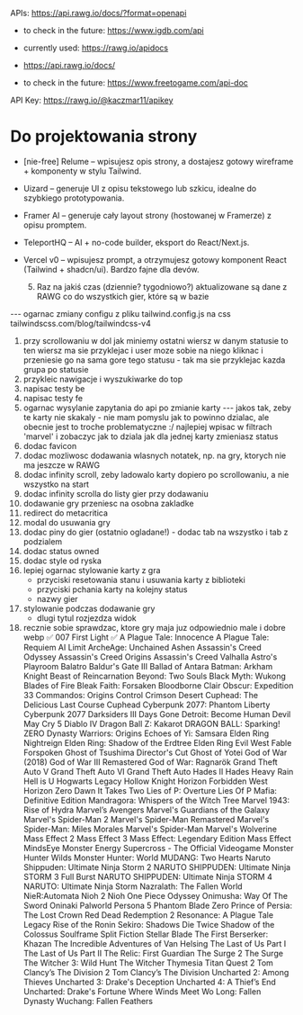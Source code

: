 <!-- Nioh 3 -->
<!-- LuoYang -->
<!-- daba land of water scar -->
<!-- project m -->
<!-- abyss world apocalypse -->
<!-- the duskbloots -->
<!-- blood of dawnwalker -->

APIs:
https://api.rawg.io/docs/?format=openapi

- to check in the future: https://www.igdb.com/api

- currently used: https://rawg.io/apidocs
- https://api.rawg.io/docs/
- to check in the future: https://www.freetogame.com/api-doc

API Key:
https://rawg.io/@kaczmar11/apikey

# Do projektowania strony

- [nie-free] Relume – wpisujesz opis strony, a dostajesz gotowy wireframe + komponenty w stylu Tailwind.

- Uizard – generuje UI z opisu tekstowego lub szkicu, idealne do szybkiego prototypowania.
- Framer AI – generuje cały layout strony (hostowanej w Framerze) z opisu promptem.
- TeleportHQ – AI + no-code builder, eksport do React/Next.js.
- Vercel v0 – wpisujesz prompt, a otrzymujesz gotowy komponent React (Tailwind + shadcn/ui). Bardzo fajne dla devów.

  5. Raz na jakiś czas (dziennie? tygodniowo?) aktualizowane są dane z RAWG co do wszystkich gier, które są w bazie

--- ogarnac zmiany configu z pliku tailwind.config.js na css
tailwindscss.com/blog/tailwindcss-v4

1. przy scrollowaniu w dol jak miniemy ostatni wiersz w danym statusie to ten wiersz ma sie przyklejac i user moze sobie na niego kliknac i przeniesie go na sama gore tego statusu - tak ma sie przyklejac kazda grupa po statusie
2. przykleic nawigacje i wyszukiwarke do top
3. napisac testy be
4. napisac testy fe
5. ogarnac wysylanie zapytania do api po zmianie karty --- jakos tak, zeby te karty nie skakaly - nie mam pomyslu jak to powinno dzialac, ale obecnie jest to troche problematyczne :/ najlepiej wpisac w filtrach 'marvel' i zobaczyc jak to dziala jak dla jednej karty zmieniasz status
6. dodac favicon
7. dodac mozliwosc dodawania wlasnych notatek, np. na gry, ktorych nie ma jeszcze w RAWG
8. dodac infinity scroll, zeby ladowalo karty dopiero po scrollowaniu, a nie wszystko na start
9. dodac infinity scrolla do listy gier przy dodawaniu
10. dodawanie gry przeniesc na osobna zakladke
11. redirect do metacritica
12. modal do usuwania gry
13. dodac piny do gier (ostatnio ogladane!) - dodac tab na wszystko i tab z podzialem
14. dodac status owned
15. dodac style od ryska
16. lepiej ogarnac stylowanie karty z gra
    - przyciski resetowania stanu i usuwania karty z biblioteki
    - przyciski pchania karty na kolejny status
    - nazwy gier
17. stylowanie podczas dodawanie gry
    - dlugi tytul rozjezdza widok
18. recznie sobie sprawdzac, ktore gry maja juz odpowiednio male i dobre webp
    ✅ 007 First Light
    ✅ A Plague Tale: Innocence
    A Plague Tale: Requiem
    AI Limit
    ArcheAge: Unchained
    Ashen
    Assassin's Creed Odyssey
    Assassin's Creed Origins
    Assassin's Creed Valhalla
    Astro's Playroom
    Balatro
    Baldur's Gate III
    Ballad of Antara
    Batman: Arkham Knight
    Beast of Reincarnation
    Beyond: Two Souls
    Black Myth: Wukong
    Blades of Fire
    Bleak Faith: Forsaken
    Bloodborne
    Clair Obscur: Expedition 33
    Commandos: Origins
    Control
    Crimson Desert
    Cuphead: The Delicious Last Course
    Cuphead
    Cyberpunk 2077: Phantom Liberty
    Cyberpunk 2077
    Darksiders III
    Days Gone
    Detroit: Become Human
    Devil May Cry 5
    Diablo IV
    Dragon Ball Z: Kakarot
    DRAGON BALL: Sparking! ZERO
    Dynasty Warriors: Origins
    Echoes of Yi: Samsara
    Elden Ring Nightreign
    Elden Ring: Shadow of the Erdtree
    Elden Ring
    Evil West
    Fable
    Forspoken
    Ghost of Tsushima Director's Cut
    Ghost of Yotei
    God of War (2018)
    God of War III Remastered
    God of War: Ragnarök
    Grand Theft Auto V
    Grand Theft Auto VI
    Grand Theft Auto
    Hades II
    Hades
    Heavy Rain
    Hell is U
    Hogwarts Legacy
    Hollow Knight
    Horizon Forbidden West
    Horizon Zero Dawn
    It Takes Two
    Lies of P: Overture
    Lies Of P
    Mafia: Definitive Edition
    Mandragora: Whispers of the Witch Tree
    Marvel 1943: Rise of Hydra
    Marvel’s Avengers
    Marvel's Guardians of the Galaxy
    Marvel's Spider-Man 2
    Marvel's Spider-Man Remastered
    Marvel's Spider-Man: Miles Morales
    Marvel's Spider-Man
    Marvel's Wolverine
    Mass Effect 2
    Mass Effect 3
    Mass Effect: Legendary Edition
    Mass Effect
    MindsEye
    Monster Energy Supercross - The Official Videogame
    Monster Hunter Wilds
    Monster Hunter: World
    MUDANG: Two Hearts
    Naruto Shippuden: Ultimate Ninja Storm 2
    NARUTO SHIPPUDEN: Ultimate Ninja STORM 3 Full Burst
    NARUTO SHIPPUDEN: Ultimate Ninja STORM 4
    NARUTO: Ultimate Ninja Storm
    Nazralath: The Fallen World
    NieR:Automata
    Nioh 2
    Nioh
    One Piece Odyssey
    Onimusha: Way Of The Sword
    Oninaki
    Palworld
    Persona 5
    Phantom Blade Zero
    Prince of Persia: The Lost Crown
    Red Dead Redemption 2
    Resonance: A Plague Tale Legacy
    Rise of the Ronin
    Sekiro: Shadows Die Twice
    Shadow of the Colossus
    Soulframe
    Split Fiction
    Stellar Blade
    The First Berserker: Khazan
    The Incredible Adventures of Van Helsing
    The Last of Us Part I
    The Last of Us Part II
    The Relic: First Guardian
    The Surge 2
    The Surge
    The Witcher 3: Wild Hunt
    The Witcher
    Thymesia
    Titan Quest 2
    Tom Clancy’s The Division 2
    Tom Clancy’s The Division
    Uncharted 2: Among Thieves
    Uncharted 3: Drake's Deception
    Uncharted 4: A Thief’s End
    Uncharted: Drake's Fortune
    Where Winds Meet
    Wo Long: Fallen Dynasty
    Wuchang: Fallen Feathers
